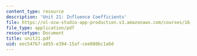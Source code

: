 ```yaml
---
content_type: resource
description: 'Unit 21: Influence Coefficients'
file: https://ol-ocw-studio-app-production.s3.amazonaws.com/courses/16-20-structural-mechanics-fall-2002/eec547b7a855e39415afcee080bc1a6d_unit21.pdf
file_type: application/pdf
resourcetype: Document
title: unit21.pdf
uid: eec547b7-a855-e394-15af-cee080bc1a6d
---
```

